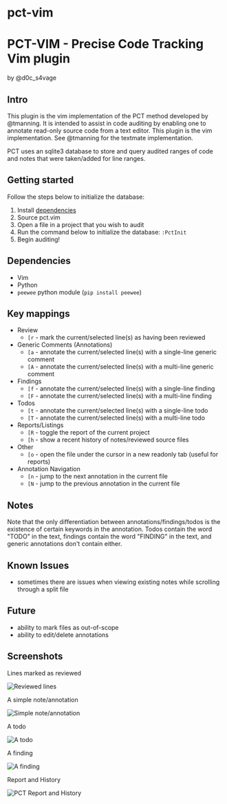 pct-vim
=======

# PCT-VIM - Precise Code Tracking Vim plugin
by @d0c_s4vage

## Intro

This plugin is the vim implementation of the PCT method developed
by @tmanning. It is intended to assist in code auditing by enabling one to
annotate read-only source code from a text editor. This plugin
is the vim implementation. See @tmanning for the textmate implementation.

PCT uses an sqlite3 database to store and query audited ranges of code
and notes that were taken/added for line ranges.

## Getting started

Follow the steps below to initialize the database:

1. Install [dependencies](#dependencies)
2. Source pct.vim
3. Open a file in a project that you wish to audit
4. Run the command below to initialize the database:
		`:PctInit`
5. Begin auditing!

## Dependencies

* Vim
* Python
* `peewee` python module (`pip install peewee`)

## Key mappings

* Review
	* `[r`   -   mark the current/selected line(s) as having been reviewed
* Generic Comments (Annotations)
	* `[a`   -   annotate the current/selected line(s) with a single-line generic comment
	* `[A`   -   annotate the current/selected line(s) with a multi-line generic comment
* Findings
	* `[f`   -   annotate the current/selected line(s) with a single-line finding
	* `[F`   -   annotate the current/selected line(s) with a multi-line finding
* Todos
	* `[t`   -   annotate the current/selected line(s) with a single-line todo
	* `[T`   -   annotate the current/selected line(s) with a multi-line todo
* Reports/Listings
	* `[R`   -   toggle the report of the current project
	* `[h`   -   show a recent history of notes/reviewed source files
* Other
	* `[o`   -   open the file under the cursor in a new readonly tab (useful for reports)
* Annotation Navigation
	* `[n`   -   jump to the next annotation in the current file
	* `[N`   -   jump to the previous annotation in the current file

## Notes

Note that the only differentiation between annotations/findings/todos is the
existence of certain keywords in the annotation. Todos contain the word
"TODO" in the text, findings contain the word "FINDING" in the text, and
generic annotations don't contain either.

## Known Issues
* sometimes there are issues when viewing existing notes while scrolling through a split file

## Future

* ability to mark files as out-of-scope
* ability to edit/delete annotations

## Screenshots

Lines marked as reviewed

![Reviewed lines](http://i.imgur.com/xN8uduB.png)

A simple note/annotation

![Simple note/annotation](http://i.imgur.com/SHEMVEK.png)

A todo

![A todo](http://i.imgur.com/F3eqsU9.png)

A finding

![A finding](http://i.imgur.com/zr0xoDV.png)

Report and History

![PCT Report and History](http://i.imgur.com/m8G7eno.png)
